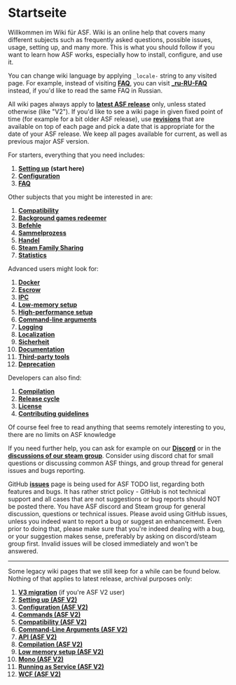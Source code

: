 # Startseite

Willkommen im Wiki für ASF. Wiki is an online help that covers many different subjects such as frequently asked questions, possible issues, usage, setting up, and many more. This is what you should follow if you want to learn how ASF works, especially how to install, configure, and use it.

You can change wiki language by applying `_locale-` string to any visited page. For example, instead of visiting **[FAQ](https://github.com/JustArchi/ArchiSteamFarm/wiki/FAQ)**, you can visit **[_ru-RU-FAQ](https://github.com/JustArchi/ArchiSteamFarm/wiki/_ru-RU-FAQ)** instead, if you'd like to read the same FAQ in Russian.

All wiki pages always apply to **[latest ASF release](https://github.com/JustArchi/ArchiSteamFarm/releases)** only, unless stated otherwise (like "V2"). If you'd like to see a wiki page in given fixed point of time (for example for a bit older ASF release), use **[revisions](https://github.com/JustArchi/ArchiSteamFarm/wiki/Home/_history)** that are available on top of each page and pick a date that is appropriate for the date of your ASF release. We keep all pages available for current, as well as previous major ASF version.

For starters, everything that you need includes:

1. **[Setting up](https://github.com/JustArchi/ArchiSteamFarm/wiki/Setting-up)** **(start here)**
2. **[Configuration](https://github.com/JustArchi/ArchiSteamFarm/wiki/Configuration)**
3. **[FAQ](https://github.com/JustArchi/ArchiSteamFarm/wiki/FAQ)**

Other subjects that you might be interested in are:

1. **[Compatibility](https://github.com/JustArchi/ArchiSteamFarm/wiki/Compatibility)**
2. **[Background games redeemer](https://github.com/JustArchi/ArchiSteamFarm/wiki/Background-games-redeemer)**
3. **[Befehle](https://github.com/JustArchi/ArchiSteamFarm/wiki/Commands)**
4. **[Sammelprozess](https://github.com/JustArchi/ArchiSteamFarm/wiki/Performance)**
5. **[Handel](https://github.com/JustArchi/ArchiSteamFarm/wiki/Trading)**
6. **[Steam Family Sharing](https://github.com/JustArchi/ArchiSteamFarm/wiki/Steam-Family-Sharing)**
7. **[Statistics](https://github.com/JustArchi/ArchiSteamFarm/wiki/Statistics)**

Advanced users might look for:

1. **[Docker](https://github.com/JustArchi/ArchiSteamFarm/wiki/Docker)**
2. **[Escrow](https://github.com/JustArchi/ArchiSteamFarm/wiki/Escrow)**
3. **[IPC](https://github.com/JustArchi/ArchiSteamFarm/wiki/IPC)**
4. **[Low-memory setup](https://github.com/JustArchi/ArchiSteamFarm/wiki/Low-memory-setup)**
5. **[High-performance setup](https://github.com/JustArchi/ArchiSteamFarm/wiki/High-performance-setup)**
6. **[Command-line arguments](https://github.com/JustArchi/ArchiSteamFarm/wiki/Command-line-arguments)**
7. **[Logging](https://github.com/JustArchi/ArchiSteamFarm/wiki/Logging)**
8. **[Localization](https://github.com/JustArchi/ArchiSteamFarm/wiki/Localization)**
9. **[Sicherheit](https://github.com/JustArchi/ArchiSteamFarm/wiki/Security)**
10. **[Documentation](https://github.com/JustArchi/ArchiSteamFarm/wiki/Documentation)**
11. **[Third-party tools](https://github.com/JustArchi/ArchiSteamFarm/wiki/Third-party-tools)**
12. **[Deprecation](https://github.com/JustArchi/ArchiSteamFarm/wiki/Deprecation)**

Developers can also find:

1. **[Compilation](https://github.com/JustArchi/ArchiSteamFarm/wiki/Compilation)**
2. **[Release cycle](https://github.com/JustArchi/ArchiSteamFarm/wiki/Release-cycle)**
3. **[License](https://github.com/JustArchi/ArchiSteamFarm/wiki/License)**
4. **[Contributing guidelines](https://github.com/JustArchi/ArchiSteamFarm/blob/master/.github/CONTRIBUTING.md)**

Of course feel free to read anything that seems remotely interesting to you, there are no limits on ASF knowledge 

If you need further help, you can ask for example on our **[Discord](https://discord.gg/hSQgt8j)** or in the **[discussions of our steam group](http://steamcommunity.com/groups/ascfarm/discussions/1/)**. Consider using discord chat for small questions or discussing common ASF things, and group thread for general issues and bugs reporting.

GitHub **[issues](https://github.com/JustArchi/ArchiSteamFarm/issues)** page is being used for ASF TODO list, regarding both features and bugs. It has rather strict policy - GitHub is not technical support and all cases that are not suggestions or bug reports should NOT be posted there. You have ASF discord and Steam group for general discussion, questions or technical issues. Please avoid using GitHub issues, unless you indeed want to report a bug or suggest an enhancement. Even prior to doing that, please make sure that you're indeed dealing with a bug, or your suggestion makes sense, preferably by asking on discord/steam group first. Invalid issues will be closed immediately and won't be answered.

* * *

Some legacy wiki pages that we still keep for a while can be found below. Nothing of that applies to latest release, archival purposes only:

1. **[V3 migration](https://github.com/JustArchi/ArchiSteamFarm/wiki/_V3-Migration)** (if you're ASF V2 user)
2. **[Setting up (ASF V2)](https://github.com/JustArchi/ArchiSteamFarm/wiki/_Setting-up-(ASF-V2))**
3. **[Configuration (ASF V2)](https://github.com/JustArchi/ArchiSteamFarm/wiki/_Configuration-(ASF-V2))**
4. **[Commands (ASF V2)](https://github.com/JustArchi/ArchiSteamFarm/wiki/_Commands-(ASF-V2))**
5. **[Compatibility (ASF V2)](https://github.com/JustArchi/ArchiSteamFarm/wiki/_Compatibility-(ASF-V2))**
6. **[Command-Line Arguments (ASF V2)](https://github.com/JustArchi/ArchiSteamFarm/wiki/_Command-Line-Arguments-(ASF-V2))**
7. **[API (ASF V2)](https://github.com/JustArchi/ArchiSteamFarm/wiki/_API-(ASF-V2))**
8. **[Compilation (ASF V2)](https://github.com/JustArchi/ArchiSteamFarm/wiki/_Compilation-(ASF-V2))**
9. **[Low memory setup (ASF V2)](https://github.com/JustArchi/ArchiSteamFarm/wiki/_Low-memory-setup-(ASF-V2))**
10. **[Mono (ASF V2)](https://github.com/JustArchi/ArchiSteamFarm/wiki/_Mono-(ASF-V2))**
11. **[Running as Service (ASF V2)](https://github.com/JustArchi/ArchiSteamFarm/wiki/_Running-as-Service-(ASF-V2))**
12. **[WCF (ASF V2)](https://github.com/JustArchi/ArchiSteamFarm/wiki/_WCF-(ASF-V2))**